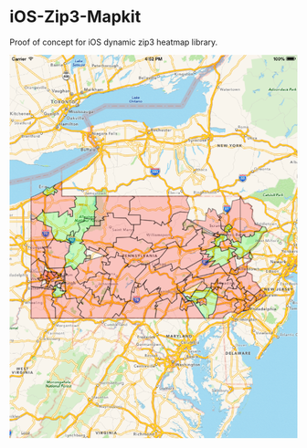 # iOS-Zip3-Mapkit
Proof of concept for iOS dynamic zip3 heatmap library.

![Demo](https://github.com/TomGarske/iOS-Zip3-Mapkit/blob/master/pa_demo.png)